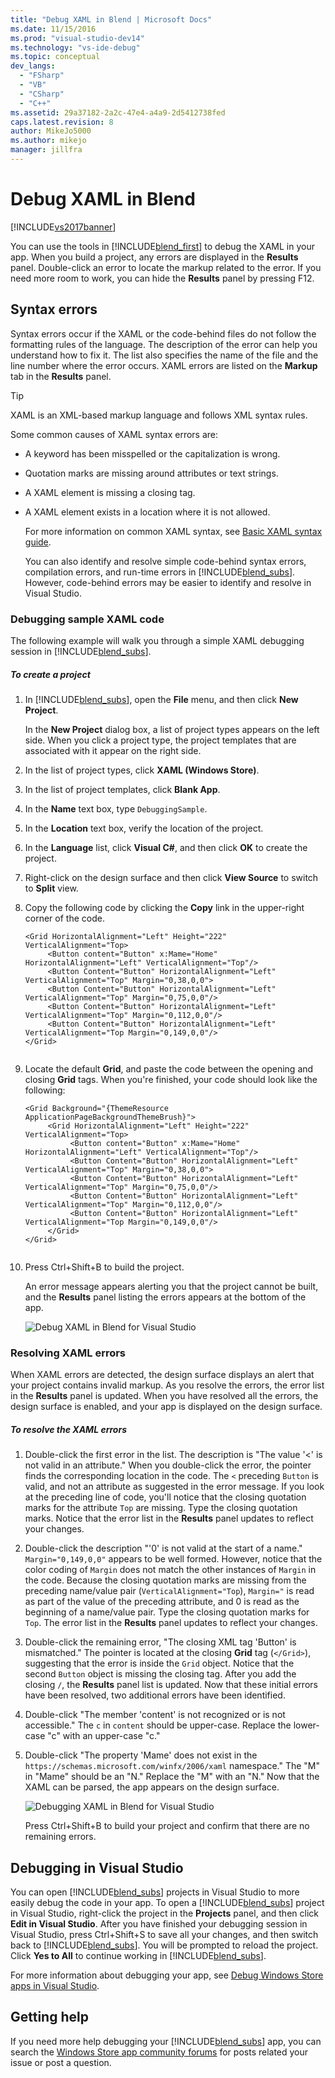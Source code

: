 ```yaml
---
title: "Debug XAML in Blend | Microsoft Docs"
ms.date: 11/15/2016
ms.prod: "visual-studio-dev14"
ms.technology: "vs-ide-debug"
ms.topic: conceptual
dev_langs: 
  - "FSharp"
  - "VB"
  - "CSharp"
  - "C++"
ms.assetid: 29a37182-2a2c-47e4-a4a9-2d5412738fed
caps.latest.revision: 8
author: MikeJo5000
ms.author: mikejo
manager: jillfra
---
```

# Debug XAML in Blend
[!INCLUDE[vs2017banner](../includes/vs2017banner.md)]

You can use the tools in [!INCLUDE[blend_first](../includes/blend-first-md.md)] to debug the XAML in your app. When you build a project, any errors are displayed in the **Results** panel. Double-click an error to locate the markup related to the error. If you need more room to work, you can hide the **Results** panel by pressing F12.  
  
## Syntax errors  
 Syntax errors occur if the XAML or the code-behind files do not follow the formatting rules of the language. The description of the error can help you understand how to fix it. The list also specifies the name of the file and the line number where the error occurs. XAML errors are listed on the **Markup** tab in the **Results** panel.  
  
> [!TIP]
> XAML is an XML-based markup language and follows XML syntax rules.  
  
 Some common causes of XAML syntax errors are:  
  
- A keyword has been misspelled or the capitalization is wrong.  
  
- Quotation marks are missing around attributes or text strings.  
  
- A XAML element is missing a closing tag.  
  
- A XAML element exists in a location where it is not allowed.  
  
  For more information on common XAML syntax, see [Basic XAML syntax guide](https://msdn.microsoft.com/library/windows/apps/hh700351.aspx).  
  
  You can also identify and resolve simple code-behind syntax errors, compilation errors, and run-time errors in [!INCLUDE[blend_subs](../includes/blend-subs-md.md)]. However, code-behind errors may be easier to identify and resolve in Visual Studio.  
  
### Debugging sample XAML code  
 The following example will walk you through a simple XAML debugging session in [!INCLUDE[blend_subs](../includes/blend-subs-md.md)].  
  
##### To create a project  
  
1. In [!INCLUDE[blend_subs](../includes/blend-subs-md.md)], open the **File** menu, and then click **New Project**.  
  
    In the **New Project** dialog box, a list of project types appears on the left side. When you click a project type, the project templates that are associated with it appear on the right side.  
  
2. In the list of project types, click **XAML (Windows Store)**.  
  
3. In the list of project templates, click **Blank App**.  
  
4. In the **Name** text box, type `DebuggingSample`.  
  
5. In the **Location** text box, verify the location of the project.  
  
6. In the **Language** list, click **Visual C#**, and then click **OK** to create the project.  
  
7. Right-click on the design surface and then click **View Source** to switch to **Split** view.  
  
8. Copy the following code by clicking the **Copy** link in the upper-right corner of the code.  
  
   ```  
   <Grid HorizontalAlignment="Left" Height="222" VerticalAlignment="Top>  
        <Button content="Button" x:Mame="Home" HorizontalAlignment="Left" VerticalAlignment="Top"/>  
        <Button Content="Button" HorizontalAlignment="Left" VerticalAlignment="Top" Margin="0,38,0,0">  
        <Button Content="Button" HorizontalAlignment="Left" VerticalAlignment="Top" Margin="0,75,0,0"/>  
        <Button Content="Button" HorizontalAlignment="Left" VerticalAlignment="Top" Margin="0,112,0,0"/>  
        <Button Content="Button" HorizontalAlignment="Left" VerticalAlignment="Top Margin="0,149,0,0"/>  
   </Grid>  
  
   ```  
  
9. Locate the default **Grid**, and paste the code between the opening and closing **Grid** tags. When you're finished, your code should look like the following:  
  
    ```  
    <Grid Background="{ThemeResource ApplicationPageBackgroundThemeBrush}">  
         <Grid HorizontalAlignment="Left" Height="222" VerticalAlignment="Top>  
              <Button content="Button" x:Mame="Home" HorizontalAlignment="Left" VerticalAlignment="Top"/>  
              <Button Content="Button" HorizontalAlignment="Left" VerticalAlignment="Top" Margin="0,38,0,0">  
              <Button Content="Button" HorizontalAlignment="Left" VerticalAlignment="Top" Margin="0,75,0,0"/>  
              <Button Content="Button" HorizontalAlignment="Left" VerticalAlignment="Top" Margin="0,112,0,0"/>  
              <Button Content="Button" HorizontalAlignment="Left" VerticalAlignment="Top Margin="0,149,0,0"/>  
         </Grid>  
    </Grid>  
  
    ```  
  
10. Press Ctrl+Shift+B to build the project.  
  
    An error message appears alerting you that the project cannot be built, and the **Results** panel listing the errors appears at the bottom of the app.  
  
    ![Debug XAML in Blend for Visual Studio](../debugger/media/blend-debugxaml-xaml.png "blend_debugXAML_XAML")  
  
### Resolving XAML errors  
 When XAML errors are detected, the design surface displays an alert that your project contains invalid markup. As you resolve the errors, the error list in the **Results** panel is updated. When you have resolved all the errors, the design surface is enabled, and your app is displayed on the design surface.  
  
##### To resolve the XAML errors  
  
1. Double-click the first error in the list. The description is "The value '<' is not valid in an attribute." When you double-click the error, the pointer finds the corresponding location in the code. The `<` preceding `Button` is valid, and not an attribute as suggested in the error message. If you look at the preceding line of code, you'll notice that the closing quotation marks for the attribute `Top` are missing. Type the closing quotation marks. Notice that the error list in the **Results** panel updates to reflect your changes.  
  
2. Double-click the description "'0' is not valid at the start of a name." `Margin="0,149,0,0"` appears to be well formed. However, notice that the color coding of `Margin` does not match the other instances of `Margin` in the code. Because the closing quotation marks are missing from the preceding name/value pair (`VerticalAlignment="Top`), `Margin="` is read as part of the value of the preceding attribute, and 0 is read as the beginning of a name/value pair. Type the closing quotation marks for `Top`. The error list in the **Results** panel updates to reflect your changes.  
  
3. Double-click the remaining error, "The closing XML tag 'Button' is mismatched." The pointer is located at the closing **Grid** tag (`</Grid>`), suggesting that the error is inside the `Grid` object. Notice that the second `Button` object is missing the closing tag. After you add the closing `/`, the **Results** panel list is updated. Now that these initial errors have been resolved, two additional errors have been identified.  
  
4. Double-click "The member 'content' is not recognized or is not accessible." The `c` in `content` should be upper-case. Replace the lower-case "c" with an upper-case "c."  
  
5. Double-click "The property 'Mame' does not exist in the `https://schemas.microsoft.com/winfx/2006/xaml` namespace." The "M" in "Mame" should be an "N." Replace the "M" with an "N." Now that the XAML can be parsed, the app appears on the design surface.  
  
    ![Debugging XAML in Blend for Visual Studio](../debugger/media/blend-debugartboard-xaml.png "blend_debugArtboard_XAML")  
  
    Press Ctrl+Shift+B to build your project and confirm that there are no remaining errors.  
  
## Debugging in Visual Studio  
 You can open [!INCLUDE[blend_subs](../includes/blend-subs-md.md)] projects in Visual Studio to more easily debug the code in your app. To open a [!INCLUDE[blend_subs](../includes/blend-subs-md.md)] project in Visual Studio, right-click the project in the **Projects** panel, and then click **Edit in Visual Studio**. After you have finished your debugging session in Visual Studio, press Ctrl+Shift+S to save all your changes, and then switch back to [!INCLUDE[blend_subs](../includes/blend-subs-md.md)]. You will be prompted to reload the project. Click **Yes to All** to continue working in [!INCLUDE[blend_subs](../includes/blend-subs-md.md)].  
  
 For more information about debugging your app, see [Debug Windows Store apps in Visual Studio](https://msdn.microsoft.com/library/windows/apps/hh441472.aspx).  
  
## Getting help  
 If you need more help debugging your [!INCLUDE[blend_subs](../includes/blend-subs-md.md)] app, you can search the [Windows Store app community forums](https://social.msdn.microsoft.com/Forums/windowsapps/home?category=windowsapps) for posts related your issue or post a question.
